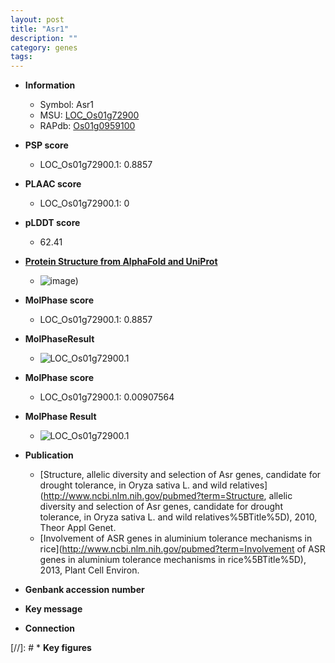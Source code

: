 ```yaml
---
layout: post
title: "Asr1"
description: ""
category: genes
tags: 
---
```


* **Information**  
    + Symbol: Asr1  
    + MSU: [LOC_Os01g72900](http://rice.plantbiology.msu.edu/cgi-bin/ORF_infopage.cgi?orf=LOC_Os01g72900)  
    + RAPdb: [Os01g0959100](http://rapdb.dna.affrc.go.jp/viewer/gbrowse_details/irgsp1?name=Os01g0959100)  

* **PSP score**  
    + LOC_Os01g72900.1: 0.8857 

* **PLAAC score**  
    + LOC_Os01g72900.1: 0 

* **pLDDT score**
    + 62.41

* **[Protein Structure from AlphaFold and UniProt](https://www.uniprot.org/uniprotkb/Q8S2D0/entry#structure)**
    + ![image](https://ricepsp.github.io/images/Q8/AF-Q8S2D0-F1.png))

* **MolPhase score**
    + LOC_Os01g72900.1: 0.8857

* **MolPhaseResult**
    + ![LOC_Os01g72900.1](https://ricepsp.github.io/pictures/LOC_Os01g/LOC_Os01g72900.1.png)

* **MolPhase score**
    + LOC_Os01g72900.1: 0.00907564

* **MolPhase Result**
    + ![LOC_Os01g72900.1](https://304243504.github.io/Pictures/LOC_Os01g/LOC_Os01g72900.1.png)

* **Publication**  
    + [Structure, allelic diversity and selection of Asr genes, candidate for drought tolerance, in Oryza sativa L. and wild relatives](http://www.ncbi.nlm.nih.gov/pubmed?term=Structure, allelic diversity and selection of Asr genes, candidate for drought tolerance, in Oryza sativa L. and wild relatives%5BTitle%5D), 2010, Theor Appl Genet.
    + [Involvement of ASR genes in aluminium tolerance mechanisms in rice](http://www.ncbi.nlm.nih.gov/pubmed?term=Involvement of ASR genes in aluminium tolerance mechanisms in rice%5BTitle%5D), 2013, Plant Cell Environ.

* **Genbank accession number**  

* **Key message**  

* **Connection**  

[//]: # * **Key figures**  


